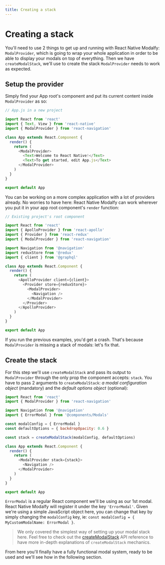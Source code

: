 ```yaml
---
title: Creating a stack
---
```


# Creating a stack

You'll need to use 2 things to get up and running with React Native Modalfy: `ModalProvider`, which is going to wrap your whole application in order to be able to display your modals on top of everything. Then we have `createModalStack`, we'll use to create the stack `ModalProvider` needs to work as expected.

## Setup the provider

Simply find your App root's component and put its current content inside `ModalProvider` as so:

```javascript
// App.js in a new project

import React from 'react'
import { Text, View } from 'react-native'
import { ModalProvider } from 'react-navigation'

class App extends React.Component {
  render() {
    return (
      <ModalProvider>
        <Text>Welcome to React Native!</Text>
        <Text>To get started, edit App.js</Text>
      </ModalProvider>
    )
  }
}

export default App
```

You can be working on a more complex application with a lot of providers already. No worries to have here: React Native Modalfy can work wherever you put it in your app root component's `render` function:

```javascript
// Existing project's root component

import React from 'react'
import { ApolloProvider } from 'react-apollo'
import { Provider } from 'react-redux'
import { ModalProvider } from 'react-navigation'

import Navigation from '@navigation'
import reduxStore from '@redux'
import { client } from '@graphql'

class App extends React.Component {
  render() {
    return (
      <ApolloProvider client={client}>
        <Provider store={reduxStore}>
          <ModalProvider>
            <Navigation />
          </ModalProvider>
        </Provider>
      </ApolloProvider>
    )
  }
}

export default App
```

If you run the previous examples, you'd get a crash. That's because `ModalProvider` is missing a stack of modals: let's fix that.

## Create the stack

For this step we'll use `createModalStack` and pass its output to `ModalProvider` through the only prop the component accepts: `stack`. You have to pass 2 arguments to `createModalStack`: _a modal configuration object_ \(mandatory\) and the _default options object_ \(optional\):

```javascript
import React from 'react'
import { ModalProvider } from 'react-navigation'

import Navigation from '@navigation'
import { ErrorModal } from '@components/Modals'

const modalConfig = { ErrorModal }
const defaultOptions = { backdropOpacity: 0.6 }

const stack = createModalStack(modalConfig, defaultOptions)

class App extends React.Component {
  render() {
    return (
      <ModalProvider stack={stack}>
        <Navigation />
      </ModalProvider>
    )
  }
}

export default App
```

`ErrorModal` is a regular React component we'll be using as our 1st modal. React Native Modalfy will register it under the key `'ErrorModal'`. Given we're using a simple JavaScript object here, you can change that key by simply changing the `modalConfig` key, ie: `const modalConfig = { MyCustomModalName: ErrorModal }`.

> We only covered the simplest way of setting up your modal stack here. Feel free to check out the [createModalStack](https://github.com/colorfy-software/react-native-modalfy-website/tree/ba1aacf00d590bad4c078b8a776e82da019b2201/guides/create-modal-stack.md) API reference to have more in-depth explanations of `createModalStack` mechanics.

From here you'll finally have a fully functional modal system, ready to be used and we'll see how in the following section.

